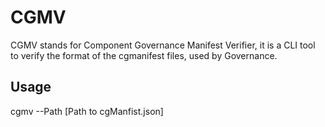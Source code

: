 # CGMV

CGMV stands for Component Governance Manifest Verifier, it is a CLI tool to verify the format of the cgmanifest files, used by Governance.

## Usage

cgmv --Path [Path to cgManfist.json]